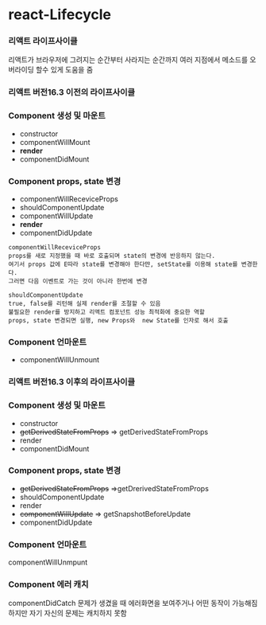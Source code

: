 # react-Lifecycle

### 리액트 라이프사이클
리액트가 브라우저에 그려지는 순간부터 사라지는 순간까지 여러 지점에서 메소드를 오버라이딩 할수 있게 도움을 줌 

### 리액트 버전16.3 이전의 라이프사이클

### Component 생성 및 마운트 
- constructor
- componentWillMount 
- **render**
- componentDidMount

### Component props, state 변경
- componentWillReceviceProps 
- shouldComponentUpdate
- componentWillUpdate
- **render**
- componentDidUpdate

```
componentWillReceviceProps
props를 새로 지정했을 때 바로 호출되며 state의 변경에 반응하지 않는다.
여기서 props 값에 E따라 state를 변경해야 한다먄, setState를 이용해 state를 변경한다.
그러면 다음 이벤트로 가는 것이 아니라 한번에 변경
```

```
shouldComponentUpdate
true, false를 리턴해 실제 render를 조절할 수 있음
불필요한 render를 방지하고 리액트 컴포넌트 성능 최적화에 중요한 역할
props, state 변경되면 실행, new Props와  new State를 인자로 해서 호출
```

### Component 언마운트
- componentWillUnmount

### 리액트 버전16.3 이후의 라이프사이클

### Component 생성 및 마운트 
- constructor
- ~~getDerivedStateFromProps~~ => getDerivedStateFromProps
- render
- componentDidMount

### Component props, state 변경
- ~~getDerivedStateFromProps~~ =>getDrerivedStateFromProps
- shouldComponentUpdate
- render
- ~~componentWillUpdate~~ => getSnapshotBeforeUpdate
- componentDidUpdate

### Component 언마운트
componentWillUnmpunt

### Component 에러 캐치
componentDidCatch
문제가 생겼을 때 에러화면을 보여주거나 어떤 동작이 가능해짐 하지만 자기 자신의 문제는 캐치하지 못함
